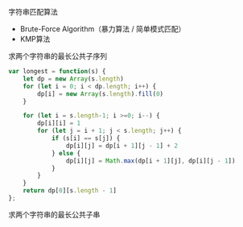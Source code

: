 
字符串匹配算法

- Brute-Force Algorithm（暴力算法 / 简单模式匹配）
- KMP算法


求两个字符串的最长公共子序列

```javascript
var longest = function(s) {
    let dp = new Array(s.length)
    for (let i = 0; i < dp.length; i++) {
        dp[i] = new Array(s.length).fill(0)
    }

    for (let i = s.length-1; i >=0; i--) {
        dp[i][i] = 1
        for (let j = i + 1; j < s.length; j++) {
            if (s[i] == s[j]) {
                dp[i][j] = dp[i + 1][j - 1] + 2
            } else {
                dp[i][j] = Math.max(dp[i + 1][j], dp[i][j - 1])
            }
        }
    }
    return dp[0][s.length - 1]
};
```

求两个字符串的最长公共子串
